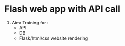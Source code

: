# Flash web app with API call
1. Aim: Training for :
   * API
   * DB
   * Flask/html/css website rendering
